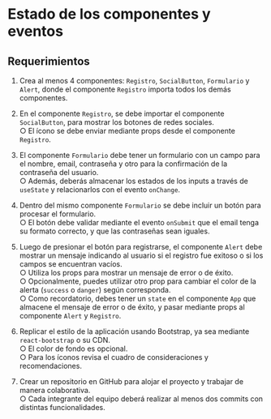 # Estado de los componentes y eventos

## Requerimientos

1. Crea al menos 4 componentes: `Registro`, `SocialButton`, `Formulario` y `Alert`, donde el componente `Registro` importa todos los demás componentes.

2. En el componente `Registro`, se debe importar el componente `SocialButton`, para mostrar los botones de redes sociales.  
   ○ El ícono se debe enviar mediante props desde el componente `Registro`.

3. El componente `Formulario` debe tener un formulario con un campo para el nombre, email, contraseña y otro para la confirmación de la contraseña del usuario.  
   ○ Además, deberás almacenar los estados de los inputs a través de `useState` y relacionarlos con el evento `onChange`.

4. Dentro del mismo componente `Formulario` se debe incluir un botón para procesar el formulario.  
   ○ El botón debe validar mediante el evento `onSubmit` que el email tenga su formato correcto, y que las contraseñas sean iguales.

5. Luego de presionar el botón para registrarse, el componente `Alert` debe mostrar un mensaje indicando al usuario si el registro fue exitoso o si los campos se encuentran vacíos.  
   ○ Utiliza los props para mostrar un mensaje de error o de éxito.  
   ○ Opcionalmente, puedes utilizar otro prop para cambiar el color de la alerta (`success` o `danger`) según corresponda.  
   ○ Como recordatorio, debes tener un `state` en el componente `App` que almacene el mensaje de error o de éxito, y pasar mediante props al componente `Alert` y `Registro`.

6. Replicar el estilo de la aplicación usando Bootstrap, ya sea mediante `react-bootstrap` o su CDN.  
   ○ El color de fondo es opcional.  
   ○ Para los íconos revisa el cuadro de consideraciones y recomendaciones.

7. Crear un repositorio en GitHub para alojar el proyecto y trabajar de manera colaborativa.  
   ○ Cada integrante del equipo deberá realizar al menos dos commits con distintas funcionalidades.
